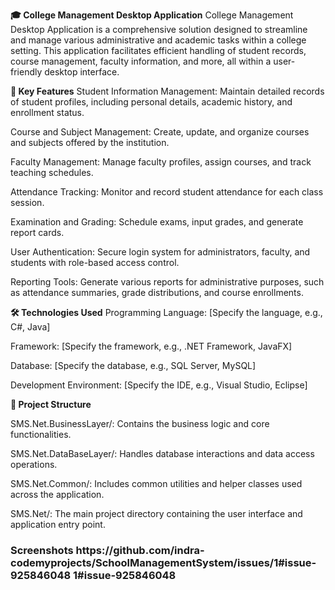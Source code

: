 <b>🎓 College Management Desktop Application</b>
College Management Desktop Application is a comprehensive solution designed to streamline and manage various administrative and academic tasks within a college setting. This application facilitates efficient handling of student records, course management, faculty information, and more, all within a user-friendly desktop interface.

<b>🔧 Key Features</b>
Student Information Management: Maintain detailed records of student profiles, including personal details, academic history, and enrollment status.

Course and Subject Management: Create, update, and organize courses and subjects offered by the institution.

Faculty Management: Manage faculty profiles, assign courses, and track teaching schedules.

Attendance Tracking: Monitor and record student attendance for each class session.

Examination and Grading: Schedule exams, input grades, and generate report cards.

User Authentication: Secure login system for administrators, faculty, and students with role-based access control.

Reporting Tools: Generate various reports for administrative purposes, such as attendance summaries, grade distributions, and course enrollments.

<b>🛠️ Technologies Used</b>
Programming Language: [Specify the language, e.g., C#, Java]

Framework: [Specify the framework, e.g., .NET Framework, JavaFX]

Database: [Specify the database, e.g., SQL Server, MySQL]

Development Environment: [Specify the IDE, e.g., Visual Studio, Eclipse]

<b>📂 Project Structure</b>

SMS.Net.BusinessLayer/: Contains the business logic and core functionalities.

SMS.Net.DataBaseLayer/: Handles database interactions and data access operations.

SMS.Net.Common/: Includes common utilities and helper classes used across the application.

SMS.Net/: The main project directory containing the user interface and application entry point.
<h3>Screenshots https://github.com/indra-codemyprojects/SchoolManagementSystem/issues/1#issue-925846048
  1#issue-925846048
</h3>

